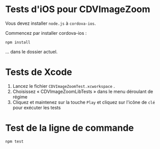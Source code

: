 <!--
# license: Licensed to the Apache Software Foundation (ASF) under one
#         or more contributor license agreements.  See the NOTICE file
#         distributed with this work for additional information
#         regarding copyright ownership.  The ASF licenses this file
#         to you under the Apache License, Version 2.0 (the
#         "License"); you may not use this file except in compliance
#         with the License.  You may obtain a copy of the License at
#
#           http://www.apache.org/licenses/LICENSE-2.0
#
#         Unless required by applicable law or agreed to in writing,
#         software distributed under the License is distributed on an
#         "AS IS" BASIS, WITHOUT WARRANTIES OR CONDITIONS OF ANY
#         KIND, either express or implied.  See the License for the
#         specific language governing permissions and limitations
#         under the License.
-->

# Tests d'iOS pour CDVImageZoom

Vous devez installer `node.js` à `cordova-ios`.

Commencez par installer cordova-ios :

    npm install
    

... dans le dossier actuel.

# Tests de Xcode

  1. Lancez le fichier `CDVImageZoomTest.xcworkspace` .
  2. Choisissez « CDVImageZoomLibTests » dans le menu déroulant de régime
  3. Cliquez et maintenez sur la touche `Play` et cliquez sur l'icône de `clé` pour exécuter les tests

# Test de la ligne de commande

    npm test

